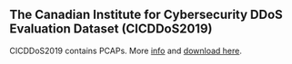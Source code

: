 ## The Canadian Institute for Cybersecurity DDoS Evaluation Dataset (CICDDoS2019)
CICDDoS2019 contains PCAPs. More [info](https://www.unb.ca/cic/datasets/ddos-2019.html) and [download here](http://205.174.165.80/CICDataset/CICDDoS2019/Dataset/).
